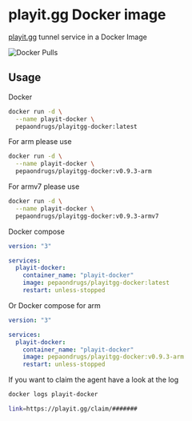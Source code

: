 # playit.gg Docker image

[playit.gg](https://playit.gg/) tunnel service in a Docker Image

![Docker Pulls](https://img.shields.io/docker/pulls/pepaondrugs/playitgg-docker)

## Usage


Docker 
```bash
docker run -d \
  --name playit-docker \
  pepaondrugs/playitgg-docker:latest
```

For arm please use
```bash
docker run -d \
  --name playit-docker \
  pepaondrugs/playitgg-docker:v0.9.3-arm
```

For armv7 please use
```bash
docker run -d \
  --name playit-docker \
  pepaondrugs/playitgg-docker:v0.9.3-armv7   
```



Docker compose

```yaml
version: "3"

services:
  playit-docker:
    container_name: "playit-docker"
    image: pepaondrugs/playitgg-docker:latest
    restart: unless-stopped
```

Or Docker compose for arm

```yaml
version: "3"

services:
  playit-docker:
    container_name: "playit-docker"
    image: pepaondrugs/playitgg-docker:v0.9.3-arm
    restart: unless-stopped
```


If you want to claim the agent have a look at the log
```bash
docker logs playit-docker
```
```bash
link=https://playit.gg/claim/#######
```
